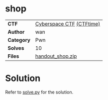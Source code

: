 # shop

|              |                                                                                    |
| ------------ | ---------------------------------------------------------------------------------- |
| **CTF**      | [Cyberspace CTF](https://play.csc.tf/) [(CTFtime)](https://ctftime.org/event/2428) |
| **Author**   | wan                                                                                |
| **Category** | Pwn                                                                                |
| **Solves**   | 10                                                                                 |
| **Files**    | [handout_shop.zip](handout_shop.zip)                                               |

# Solution

Refer to [solve.py](challenge/solve.py) for the solution.
